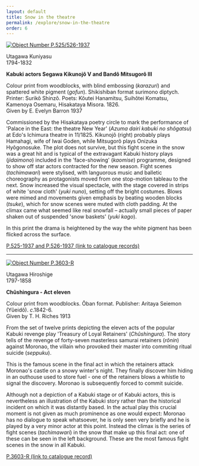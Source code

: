 ```yaml
---
layout: default
title: Snow in the theatre
permalink: /explore/snow-in-the-theatre
order: 6
---
```


 [![Object Number P.525/526-1937](../images/500/P.525-1937.jpg)](../../../_functions/imagewindow.php?/gallery/snowcountry/images/760/P.525-1937.jpg)   

Utagawa Kuniyasu  
1794-1832

**Kabuki actors Segawa Kikunojô V and Bandô Mitsugorô III**  

Colour print from woodblocks, with blind embossing (_karazuri_) and spattered white pigment (_gofun_). Shikishiban format surimono diptych. Printer: Surikô Shinzô. Poets: Kôutei Hanamitsu, Suihôtei Komatsu, Kamenoya Osemaru, Hisakataya Misora. 1826.  
Given by E. Evelyn Barron 1937

Commissioned by the Hisakataya poetry circle to mark the performance of 'Palace in the East: the theatre New Year' (_Azuma dairi kabuki no shôgatsu_) at Edo's Ichimura theatre in 11/1825. Kikunojô (right) probably plays Hamahagi, wife of Iwai Goden, while Mitsugorô plays Onizuka Hyôgonosuke. The plot does not survive, but this fight scene in the snow was a great hit and is typical of the extravagant Kabuki history plays (_jidaimono_) included in the 'face-showing' (_kaomise_) programme, designed to show off star actors contracted for the new season. Fight scenes (_tachimawari_) were stylised, with languorous music and balletic choreography as protagonists moved from one stop-motion tableau to the next. Snow increased the visual spectacle, with the stage covered in strips of white 'snow cloth' (_yuki nuno_), setting off the bright costumes. Blows were mimed and movements given emphasis by beating wooden blocks (_tsuke_), which for snow scenes were muted with cloth padding. At the climax came what seemed like real snowfall – actually small pieces of paper shaken out of suspended 'snow baskets' (_yuki kago_).

In this print the drama is heightened by the way the white pigment has been flicked across the surface.

[P.525-1937 and P.526-1937 (link to catalogue records)](../../../id/object/182389.html)



* * *


 [![Object Number P.3603-R](../images/500/P.3603-R.jpg)](../../../_functions/imagewindow.php?/gallery/snowcountry/images/760/P.3603-R.jpg)   

Utagawa Hiroshige  
1797-1858

**Chûshingura - Act eleven**  

Colour print from woodblocks. Ôban format. Publisher: Aritaya Seiemon (Yûeidô). _c_.1842-6.  
Given by T. H. Riches 1913

From the set of twelve prints depicting the eleven acts of the popular Kabuki revenge play 'Treasury of Loyal Retainers' (_Chûshingura_). The story tells of the revenge of forty-seven masterless samurai retainers (_rônin_) against Moronao, the villain who provoked their master into commiting ritual suicide (_seppuku_).

This is the famous scene in the final act in which the retainers attack Moronao's castle on a snowy winter's night. They finally discover him hiding in an outhouse used to store fuel - one of the retainers blows a whistle to signal the discovery. Moronao is subsequently forced to commit suicide.

Although not a depiction of a Kabuki stage or of Kabuki actors, this is nevertheless an illustration of the Kabuki story rather than the historical incident on which it was distantly based. In the actual play this crucial moment is not given as much prominence as one would expect: Moronao has no dialogue to speak whatsoever, he is only seen very briefly and he is played by a very minor actor at this point. Instead the climax is the series of fight scenes (_tachimawari_) in the snow that make up this final act: one of these can be seen in the left background. These are the most famous fight scenes in the snow in all Kabuki.

[P.3603-R (link to catalogue record)](../../../id/object/182529.html)
